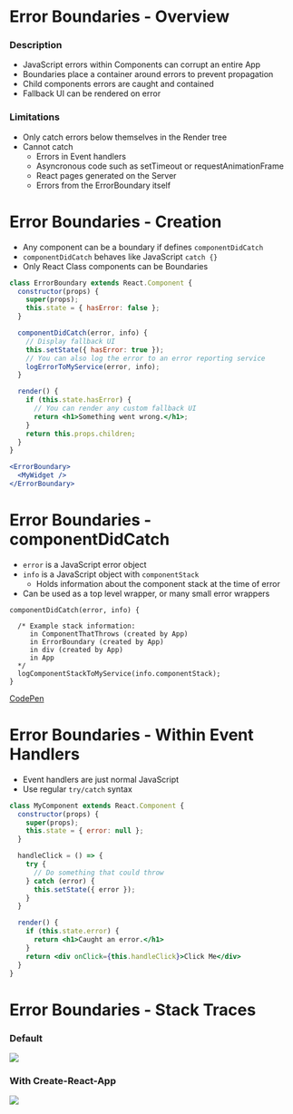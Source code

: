 # Error Boundaries - Overview

### Description

* JavaScript errors within Components can corrupt an entire App
* Boundaries place a container around errors to prevent propagation
* Child components errors are caught and contained
* Fallback UI can be rendered on error

### Limitations

* Only catch errors below themselves in the Render tree
* Cannot catch
  * Errors in Event handlers
  * Asyncronous code such as setTimeout or requestAnimationFrame
  * React pages generated on the Server
  * Errors from the ErrorBoundary itself

# Error Boundaries - Creation

* Any component can be a boundary if defines `componentDidCatch`
* `componentDidCatch` behaves like JavaScript `catch {}`
* Only React Class components can be Boundaries

```jsx
class ErrorBoundary extends React.Component {
  constructor(props) {
    super(props);
    this.state = { hasError: false };
  }

  componentDidCatch(error, info) {
    // Display fallback UI
    this.setState({ hasError: true });
    // You can also log the error to an error reporting service
    logErrorToMyService(error, info);
  }

  render() {
    if (this.state.hasError) {
      // You can render any custom fallback UI
      return <h1>Something went wrong.</h1>;
    }
    return this.props.children;
  }
}
```

```jsx
<ErrorBoundary>
  <MyWidget />
</ErrorBoundary>
```

# Error Boundaries - componentDidCatch

* `error` is a JavaScript error object
* `info` is a JavaScript object with `componentStack`
  * Holds information about the component stack at the time of error
* Can be used as a top level wrapper, or many small error wrappers

```
componentDidCatch(error, info) {

  /* Example stack information:
     in ComponentThatThrows (created by App)
     in ErrorBoundary (created by App)
     in div (created by App)
     in App
  */
  logComponentStackToMyService(info.componentStack);
}
```

[CodePen](https://codepen.io/Dangeranger/pen/oMRpQg?editors=0010)

# Error Boundaries - Within Event Handlers

* Event handlers are just normal JavaScript
* Use regular `try/catch` syntax

```jsx
class MyComponent extends React.Component {
  constructor(props) {
    super(props);
    this.state = { error: null };
  }

  handleClick = () => {
    try {
      // Do something that could throw
    } catch (error) {
      this.setState({ error });
    }
  }

  render() {
    if (this.state.error) {
      return <h1>Caught an error.</h1>
    }
    return <div onClick={this.handleClick}>Click Me</div>
  }
}
```

# Error Boundaries - Stack Traces

### Default

![](https://reactjs.org/static/error-boundaries-stack-trace-f1276837b03821b43358d44c14072945-71000.png)

### With Create-React-App

![](https://reactjs.org/static/error-boundaries-stack-trace-line-numbers-45611d4fdbd152829b28ae2348d6dcba-4e7a0.png)
